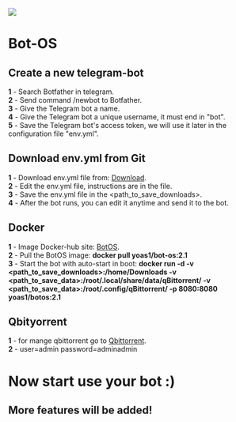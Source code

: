 ![](https://visitor-badge.glitch.me/badge?page_id=Yoas1.BotOs)
# Bot-OS
## Create a new telegram-bot ##
**1** - Search Botfather in telegram. <br />
**2** - Send command /newbot to Botfather. <br />
**3** - Give the Telegram bot a name. <br />
**4** - Give the Telegram bot a unique username, it must end in "bot". <br />
**5** - Save the Telegram bot's access token, we will use it later in the configuration file "env.yml". <br />


## Download env.yml from Git
**1** - Download env.yml file from: [Download](https://github.com/Yoas1/BotOS). <br />
**2** - Edit the env.yml file, instructions are in the file. <br />
**3** - Save the env.yml file in the <path_to_save_downloads>. <br />
**4** - After the bot runs, you can edit it anytime and send it to the bot. <br />


## Docker
**1** - Image Docker-hub site: [BotOS](https://hub.docker.com/r/yoas1/bot-os). <br />
**2** - Pull the BotOS image: **__docker pull yoas1/bot-os:2.1__** <br />
**3** - Start the bot with auto-start in boot: **docker run -d -v <path_to_save_downloads>:/home/Downloads -v <path_to_save_data>:/root/.local/share/data/qBittorrent/ -v <path_to_save_data>:/root/.config/qBittorrent/ -p 8080:8080 yoas1/botos:2.1**


## Qbityorrent
**1** - for mange qbittorrent go to [Qbittorrent](http://127.0.0.1:8080/). <br />
**2** - user=admin password=adminadmin


# Now start use your bot :)
## More features will be added!
